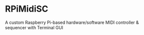 # RPiMidiSC

A custom Raspberry Pi-based hardware/software MIDI controller & sequencer with Terminal GUI
